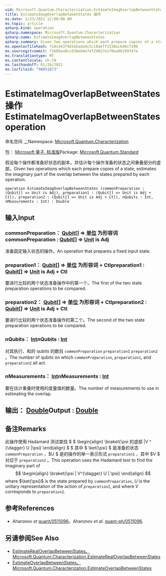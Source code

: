 ```yaml
---
uid: Microsoft.Quantum.Characterization.EstimateImagOverlapBetweenStates
title: EstimateImagOverlapBetweenStates 操作
ms.date: 1/23/2021 12:00:00 AM
ms.topic: article
qsharp.kind: operation
qsharp.namespace: Microsoft.Quantum.Characterization
qsharp.name: EstimateImagOverlapBetweenStates
qsharp.summary: Given two operations which each prepare copies of a state, estimates the imaginary part of the overlap between the states prepared by each operation.
ms.openlocfilehash: f18ce43f9e5ebada4c5cc0aeff1538ac640c7390
ms.sourcegitcommit: 71605ea9cc630e84e7ef29027e1f0ea06299747e
ms.translationtype: MT
ms.contentlocale: zh-CN
ms.lasthandoff: 01/26/2021
ms.locfileid: "98851873"
---
```

# <a name="estimateimagoverlapbetweenstates-operation"></a><span data-ttu-id="42354-102">EstimateImagOverlapBetweenStates 操作</span><span class="sxs-lookup"><span data-stu-id="42354-102">EstimateImagOverlapBetweenStates operation</span></span>

<span data-ttu-id="42354-103">命名空间 [：](xref:Microsoft.Quantum.Characterization)</span><span class="sxs-lookup"><span data-stu-id="42354-103">Namespace: [Microsoft.Quantum.Characterization](xref:Microsoft.Quantum.Characterization)</span></span>

<span data-ttu-id="42354-104">包： [Microsoft 量子. 标准版](https://nuget.org/packages/Microsoft.Quantum.Standard)</span><span class="sxs-lookup"><span data-stu-id="42354-104">Package: [Microsoft.Quantum.Standard](https://nuget.org/packages/Microsoft.Quantum.Standard)</span></span>


<span data-ttu-id="42354-105">假设每个操作都准备好状态的副本，并估计每个操作准备的状态之间重叠部分的虚部。</span><span class="sxs-lookup"><span data-stu-id="42354-105">Given two operations which each prepare copies of a state, estimates the imaginary part of the overlap between the states prepared by each operation.</span></span>

```qsharp
operation EstimateImagOverlapBetweenStates (commonPreparation : (Qubit[] => Unit is Adj), preparation1 : (Qubit[] => Unit is Adj + Ctl), preparation2 : (Qubit[] => Unit is Adj + Ctl), nQubits : Int, nMeasurements : Int) : Double
```


## <a name="input"></a><span data-ttu-id="42354-106">输入</span><span class="sxs-lookup"><span data-stu-id="42354-106">Input</span></span>

### <a name="commonpreparation--qubit--unit--is-adj"></a><span data-ttu-id="42354-107">commonPreparation： [Qubit](xref:microsoft.quantum.lang-ref.qubit)[] => [单位](xref:microsoft.quantum.lang-ref.unit)  为形容词</span><span class="sxs-lookup"><span data-stu-id="42354-107">commonPreparation : [Qubit](xref:microsoft.quantum.lang-ref.qubit)[] => [Unit](xref:microsoft.quantum.lang-ref.unit)  is Adj</span></span>

<span data-ttu-id="42354-108">准备固定输入状态的操作。</span><span class="sxs-lookup"><span data-stu-id="42354-108">An operation that prepares a fixed input state.</span></span>


### <a name="preparation1--qubit--unit--is-adj--ctl"></a><span data-ttu-id="42354-109">preparation1： [Qubit](xref:microsoft.quantum.lang-ref.qubit)[] => [单位](xref:microsoft.quantum.lang-ref.unit)  为形容词 + Ctl</span><span class="sxs-lookup"><span data-stu-id="42354-109">preparation1 : [Qubit](xref:microsoft.quantum.lang-ref.qubit)[] => [Unit](xref:microsoft.quantum.lang-ref.unit)  is Adj + Ctl</span></span>

<span data-ttu-id="42354-110">要进行比较的两个状态准备操作中的第一个。</span><span class="sxs-lookup"><span data-stu-id="42354-110">The first of the two state preparation operations to be compared.</span></span>


### <a name="preparation2--qubit--unit--is-adj--ctl"></a><span data-ttu-id="42354-111">preparation2： [Qubit](xref:microsoft.quantum.lang-ref.qubit)[] => [单位](xref:microsoft.quantum.lang-ref.unit)  为形容词 + Ctl</span><span class="sxs-lookup"><span data-stu-id="42354-111">preparation2 : [Qubit](xref:microsoft.quantum.lang-ref.qubit)[] => [Unit](xref:microsoft.quantum.lang-ref.unit)  is Adj + Ctl</span></span>

<span data-ttu-id="42354-112">要进行比较的两个状态准备操作的第二个。</span><span class="sxs-lookup"><span data-stu-id="42354-112">The second of the two state preparation operations to be compared.</span></span>


### <a name="nqubits--int"></a><span data-ttu-id="42354-113">nQubits： [Int](xref:microsoft.quantum.lang-ref.int)</span><span class="sxs-lookup"><span data-stu-id="42354-113">nQubits : [Int](xref:microsoft.quantum.lang-ref.int)</span></span>

<span data-ttu-id="42354-114">对其执行、和的 qubits 的数目 `commonPreparation` `preparation1` `preparation2` 。</span><span class="sxs-lookup"><span data-stu-id="42354-114">The number of qubits on which `commonPreparation`, `preparation1`, and `preparation2` all act.</span></span>


### <a name="nmeasurements--int"></a><span data-ttu-id="42354-115">nMeasurements： [Int](xref:microsoft.quantum.lang-ref.int)</span><span class="sxs-lookup"><span data-stu-id="42354-115">nMeasurements : [Int](xref:microsoft.quantum.lang-ref.int)</span></span>

<span data-ttu-id="42354-116">要在估计重叠时使用的度量值的数量。</span><span class="sxs-lookup"><span data-stu-id="42354-116">The number of measurements to use in estimating the overlap.</span></span>



## <a name="output--double"></a><span data-ttu-id="42354-117">输出： [Double](xref:microsoft.quantum.lang-ref.double)</span><span class="sxs-lookup"><span data-stu-id="42354-117">Output : [Double](xref:microsoft.quantum.lang-ref.double)</span></span>



## <a name="remarks"></a><span data-ttu-id="42354-118">备注</span><span class="sxs-lookup"><span data-stu-id="42354-118">Remarks</span></span>

<span data-ttu-id="42354-119">此操作使用 Hadamard 测试查找 $ $ \begin{align} \braket{\psi 的虚部 |V ^ {\dagger} U |\psi} \end{align} $ $ 其中 $ \ket{\psi} $ 是准备的状态 `commonPreparation` ，$U $ 是的操作的单一表示形式 `preparation1` ，其中 $V $ 对应于 `preparation2` 。</span><span class="sxs-lookup"><span data-stu-id="42354-119">This operation uses the Hadamard test to find the imaginary part of $$ \begin{align} \braket{\psi | V^{\dagger} U | \psi} \end{align} $$ where $\ket{\psi}$ is the state prepared by `commonPreparation`, $U$ is the unitary representation of the action of `preparation1`, and where $V$ corresponds to `preparation2`.</span></span>

## <a name="references"></a><span data-ttu-id="42354-120">参考</span><span class="sxs-lookup"><span data-stu-id="42354-120">References</span></span>

- <span data-ttu-id="42354-121">Aharonov *et* [quant/0511096](https://arxiv.org/abs/quant-ph/0511096)。</span><span class="sxs-lookup"><span data-stu-id="42354-121">Aharonov *et al.* [quant-ph/0511096](https://arxiv.org/abs/quant-ph/0511096).</span></span>

## <a name="see-also"></a><span data-ttu-id="42354-122">另请参阅</span><span class="sxs-lookup"><span data-stu-id="42354-122">See Also</span></span>

- [<span data-ttu-id="42354-123">EstimateRealOverlapBetweenStates。</span><span class="sxs-lookup"><span data-stu-id="42354-123">Microsoft.Quantum.Characterization.EstimateRealOverlapBetweenStates</span></span>](xref:Microsoft.Quantum.Characterization.EstimateRealOverlapBetweenStates)
- [<span data-ttu-id="42354-124">EstimateOverlapBetweenStates。</span><span class="sxs-lookup"><span data-stu-id="42354-124">Microsoft.Quantum.Characterization.EstimateOverlapBetweenStates</span></span>](xref:Microsoft.Quantum.Characterization.EstimateOverlapBetweenStates)
